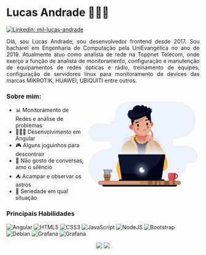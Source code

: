 # Lucas Andrade 👨🏽‍💻
[![Linkedin: mil-lucas-andrade](https://img.shields.io/badge/-Lucas%20Andrade-blue?style=flat-square&logo=Linkedin&logoColor=white&link=https://www.linkedin.com/in/mil-lucas-andrade/)](https://www.linkedin.com/in/mil-lucas-andrade/)

<p style="text-align: justify">Olá, sou Lucas Andrade, sou desenvolvedor frontend desde 2017. Sou bacharel em Engenharia de Computação pela UniEvangélica no ano de 2019. Atualmente atuo como analista de rede na Toppnet Telecom, onde exerço a função de analista de monitoramento, configuração e manutenção de equipamentos de redes ópticas e rádio, treinamento de equipes, configuração de servidores linux para monitoramento de devices das marcas MIKROTIK, HUAWEI, UBIQUITI entre outros.</p>

<img src="image.gif" align="right" width="300">

### Sobre mim:
- 📊 Monitoramento de Redes e análise de problemas
- 👨🏽‍💻 Desenvolvimento em Angular
- 🎮 Alguns joguinhos para descontrair
- 🙊 Não gosto de conversas, amo o silêncio
- ⛺ Acampar e observar os astros
- 🏹 Seriedade em qual situação

### Principais Habilidades
<p align="left"> 
  <img src="https://icongr.am/devicon/angularjs-plain.svg?size=38&color=a80030" alt="Angular"/> 
  <img src="https://icongr.am/devicon/html5-original-wordmark.svg?size=40&color=currentColor" alt="HTML5"/>
  <img src="https://icongr.am/devicon/css3-original-wordmark.svg?size=40&color=currentColor" alt="CSS3"/>
  <img src="https://icongr.am/devicon/javascript-original.svg?size=35&color=currentColor" alt="JavaScript"/>
  <img src="https://icongr.am/devicon/nodejs-original.svg?size=40&color=currentColor" alt="NodeJS"/>
  <img src="https://icongr.am/devicon/bootstrap-plain-wordmark.svg?size=40&color=4e1d58" alt="Bootstrap"/>
  <img src="https://icongr.am/devicon/debian-original.svg?size=38&color=a80030" alt="Debian"/>
  <img src="https://grafana.com/static/assets/img/fav32.png" alt="Grafana"/>
  <img src="https://assets.zabbix.com/dist/images/fd87efa6da9bed3fd8c9cfb442a3d537.svg" width="100" alt="Grafana"/>

</p>

<div style="text-align: center">
    <img height="150em" src="https://github-readme-stats.vercel.app/api?username=miluksandrades&theme=dracula&show_icons=true"/>
    <img height="150em" src="https://github-readme-stats.vercel.app/api/top-langs/?username=miluksandrades&layout=compact&theme=dracula"/>
</div>
